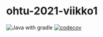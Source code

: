 # ohtu-2021-viikko1
![Java with gradle](https://github.com/Scarrat/ohtu-2021-viikko1/workflows/Java%20CI%20with%20Gradle/badge.svg)
[![codecov](https://codecov.io/gh/Scarrat/ohtu-2021-viikko1/branch/main/graph/badge.svg?token=4E7HTEKR62)](https://codecov.io/gh/Scarrat/ohtu-2021-viikko1)
